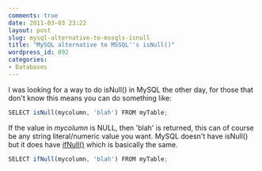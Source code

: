 ```yaml
---
comments: true
date: 2011-03-03 23:22
layout: post
slug: mysql-alternative-to-mssqls-isnull
title: "MySQL alternative to MSSQL''s isNull()"
wordpress_id: 892
categories:
- Databases
---
```


I was looking for a way to do isNull() in MySQL the other day, for those that don't know this means you can do something like:

``` javascript
SELECT isNull(mycolumn, 'blah') FROM myTable;
```

If the value in _mycolumn_ is NULL, then 'blah' is returned, this can of course be any string literal/numeric value you want. MySQL doesn't have isNull() but it does have [ifNull()](http://dev.mysql.com/doc/refman/5.0/en/control-flow-functions.html#function_ifnull) which is basically the same.

``` javascript
SELECT ifNull(mycolumn, 'blah') FROM myTable;
```

